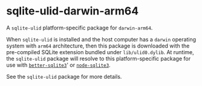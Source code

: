 <!--- Generated with the npm_generate_platform_packages.sh script, don't edit by hand -->

# sqlite-ulid-darwin-arm64

A `sqlite-ulid` platform-specific package for `darwin-arm64`. 

When `sqlite-ulid` is installed and the host computer has a `darwin` operating system with `arm64` architecture, then this package is downloaded with the pre-compiled SQLite extension bundled under `lib/ulid0.dylib`. At runtime, the `sqlite-ulid` package will resolve to this platform-specific package for use with [`better-sqlite3`](https://github.com/WiseLibs/better-sqlite3)' or [`node-sqlite3`](https://github.com/TryGhost/node-sqlite3).

See the `sqlite-ulid` package for more details.